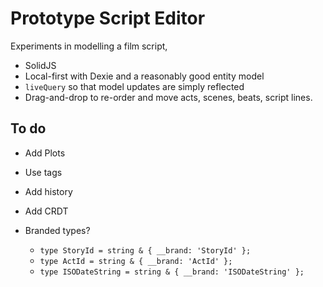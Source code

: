 # Prototype Script Editor

Experiments in modelling a film script, 

* SolidJS
* Local-first with Dexie and a reasonably good entity model
* `liveQuery` so that model updates are simply reflected
* Drag-and-drop to re-order and move acts, scenes, beats, script lines.

## To do

* Add Plots

* Use tags

* Add history

* Add CRDT

* Branded types?
    - `type StoryId = string & { __brand: 'StoryId' };`
    - `type ActId = string & { __brand: 'ActId' };`
    - `type ISODateString = string & { __brand: 'ISODateString' };`
